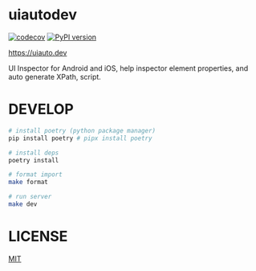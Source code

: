 # uiautodev
[![codecov](https://codecov.io/gh/codeskyblue/appinspector/graph/badge.svg?token=aLTg4VOyQH)](https://codecov.io/gh/codeskyblue/appinspector)
[![PyPI version](https://badge.fury.io/py/uiautodev.svg)](https://badge.fury.io/py/uiautodev)

https://uiauto.dev

UI Inspector for Android and iOS, help inspector element properties, and auto generate XPath, script.


# DEVELOP
```bash
# install poetry (python package manager)
pip install poetry # pipx install poetry

# install deps
poetry install

# format import
make format

# run server
make dev
```

# LICENSE
[MIT](LICENSE)